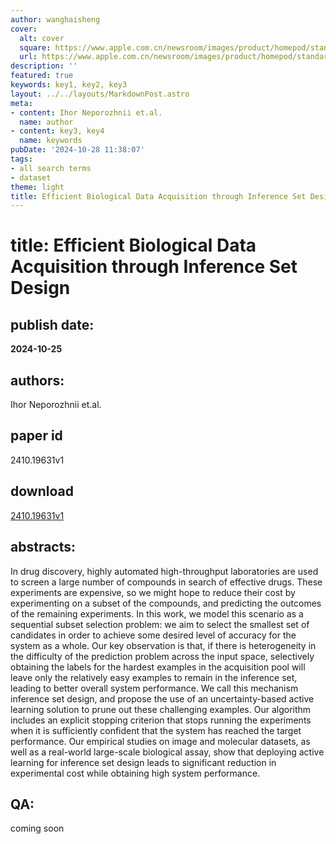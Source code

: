 ```yaml
---
author: wanghaisheng
cover:
  alt: cover
  square: https://www.apple.com.cn/newsroom/images/product/homepod/standard/Apple-HomePod-hero-230118_big.jpg.large_2x.jpg
  url: https://www.apple.com.cn/newsroom/images/product/homepod/standard/Apple-HomePod-hero-230118_big.jpg.large_2x.jpg
description: ''
featured: true
keywords: key1, key2, key3
layout: ../../layouts/MarkdownPost.astro
meta:
- content: Ihor Neporozhnii et.al.
  name: author
- content: key3, key4
  name: keywords
pubDate: '2024-10-28 11:38:07'
tags:
- all search terms
- dataset
theme: light
title: Efficient Biological Data Acquisition through Inference Set Design
---
```


# title: Efficient Biological Data Acquisition through Inference Set Design 
## publish date: 
**2024-10-25** 
## authors: 
  Ihor Neporozhnii et.al. 
## paper id
2410.19631v1
## download
[2410.19631v1](http://arxiv.org/abs/2410.19631v1)
## abstracts:
In drug discovery, highly automated high-throughput laboratories are used to screen a large number of compounds in search of effective drugs. These experiments are expensive, so we might hope to reduce their cost by experimenting on a subset of the compounds, and predicting the outcomes of the remaining experiments. In this work, we model this scenario as a sequential subset selection problem: we aim to select the smallest set of candidates in order to achieve some desired level of accuracy for the system as a whole. Our key observation is that, if there is heterogeneity in the difficulty of the prediction problem across the input space, selectively obtaining the labels for the hardest examples in the acquisition pool will leave only the relatively easy examples to remain in the inference set, leading to better overall system performance. We call this mechanism inference set design, and propose the use of an uncertainty-based active learning solution to prune out these challenging examples. Our algorithm includes an explicit stopping criterion that stops running the experiments when it is sufficiently confident that the system has reached the target performance. Our empirical studies on image and molecular datasets, as well as a real-world large-scale biological assay, show that deploying active learning for inference set design leads to significant reduction in experimental cost while obtaining high system performance.
## QA:
coming soon
